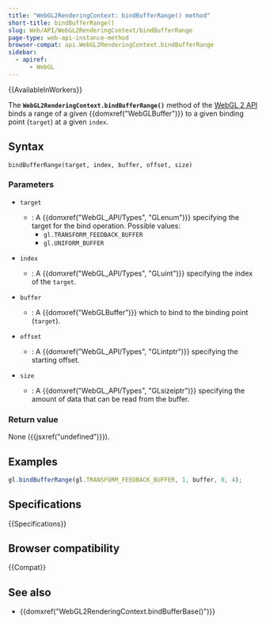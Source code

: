 ```yaml
---
title: "WebGL2RenderingContext: bindBufferRange() method"
short-title: bindBufferRange()
slug: Web/API/WebGL2RenderingContext/bindBufferRange
page-type: web-api-instance-method
browser-compat: api.WebGL2RenderingContext.bindBufferRange
sidebar:
  - apiref:
      - WebGL
---
```


{{AvailableInWorkers}}

The **`WebGL2RenderingContext.bindBufferRange()`** method of
the [WebGL 2 API](/en-US/docs/Web/API/WebGL_API) binds a range of a given
{{domxref("WebGLBuffer")}} to a given binding point (`target`) at a given
`index`.

## Syntax

```js-nolint
bindBufferRange(target, index, buffer, offset, size)
```

### Parameters

- `target`
  - : A {{domxref("WebGL_API/Types", "GLenum")}} specifying the target for the bind operation. Possible
    values:
    - `gl.TRANSFORM_FEEDBACK_BUFFER`
    - `gl.UNIFORM_BUFFER`

- `index`
  - : A {{domxref("WebGL_API/Types", "GLuint")}} specifying the index of the `target`.
- `buffer`
  - : A {{domxref("WebGLBuffer")}} which to bind to the binding point
    (`target`).
- `offset`
  - : A {{domxref("WebGL_API/Types", "GLintptr")}} specifying the starting offset.
- `size`
  - : A {{domxref("WebGL_API/Types", "GLsizeiptr")}} specifying the amount of data that can be read from the
    buffer.

### Return value

None ({{jsxref("undefined")}}).

## Examples

```js
gl.bindBufferRange(gl.TRANSFORM_FEEDBACK_BUFFER, 1, buffer, 0, 4);
```

## Specifications

{{Specifications}}

## Browser compatibility

{{Compat}}

## See also

- {{domxref("WebGL2RenderingContext.bindBufferBase()")}}

